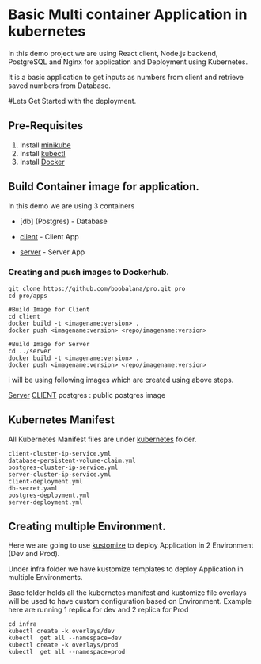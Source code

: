 # Basic Multi container Application in kubernetes

In this demo project we are using React client, Node.js backend, PostgreSQL and Nginx for application and Deployment using Kubernetes.

It is a basic application to get inputs as numbers from client and retrieve saved numbers from Database.

#Lets Get Started with the deployment.

## Pre-Requisites
1. Install [minikube](https://minikube.sigs.k8s.io/docs/start/)
2. Install [kubectl](https://kubernetes.io/docs/tasks/tools/)
3. Install [Docker](https://docs.docker.com/desktop/mac/install/)


## Build Container image for application.

In this demo we are using 3 containers

- [db] (Postgres) - Database

- [client](apps/client/Dockerfile) - Client App

- [server](apps/server/Dockerfile) - Server App

### Creating and push images to Dockerhub.
```shell
git clone https://github.com/boobalana/pro.git pro
cd pro/apps

#Build Image for Client
cd client
docker build -t <imagename:version> .
docker push <imagename:version> <repo/imagename:version>

#Build Image for Server
cd ../server
docker build -t <imagename:version> .
docker push <imagename:version> <repo/imagename:version>
```

i will be using following images which are created using above steps.

[Server](https://hub.docker.com/repository/docker/boobalan/pro-server)
[CLIENT](https://hub.docker.com/repository/docker/boobalan/pro-client)
postgres : public postgres image


## Kubernetes Manifest
All Kubernetes Manifest files are under [kubernetes](kubernetes) folder.
```
client-cluster-ip-service.yml
database-persistent-volume-claim.yml
postgres-cluster-ip-service.yml
server-cluster-ip-service.yml
client-deployment.yml
db-secret.yaml
postgres-deployment.yml
server-deployment.yml
```

## Creating multiple Environment.
Here we are going to use [kustomize](https://kustomize.io/) to  deploy Application in 2 Environment (Dev and Prod).

Under infra folder we have kustomize templates to deploy Application in multiple Environments.

Base folder holds all the kubernetes manifest and kustomize file 
overlays will be used to have custom configuration based on Environment. Example here are running 1 replica for dev and 2 replica for Prod
```
cd infra
kubectl create -k overlays/dev
kubectl  get all --namespace=dev
kubectl create -k overlays/prod
kubectl  get all --namespace=prod

```

